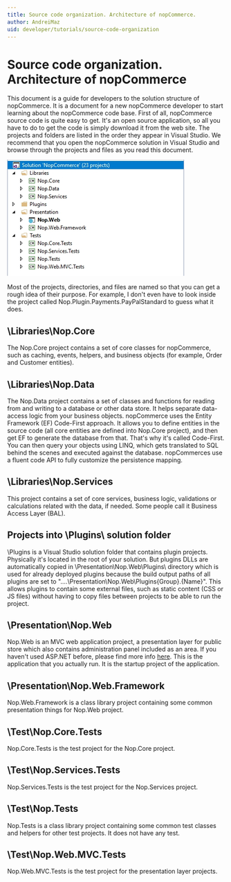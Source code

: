 ```yaml
---
title: Source code organization. Architecture of nopCommerce.
author: AndreiMaz
uid: developer/tutorials/source-code-organization
---
```


# Source code organization. Architecture of nopCommerce

This document is a guide for developers to the solution structure of nopCommerce. It is a document for a new nopCommerce developer to start learning about the nopCommerce code base. First of all, nopCommerce source code is quite easy to get. It's an open source application, so all you have to do to get the code is simply download it from the web site. The projects and folders are listed in the order they appear in Visual Studio. We recommend that you open the nopCommerce solution in Visual Studio and browse through the projects and files as you read this document.

![Visual Studio](/developer/tutorials/_static/visual_studio.jpg)

Most of the projects, directories, and files are named so that you can get a rough idea of their purpose. For example, I don't even have to look inside the project called Nop.Plugin.Payments.PayPalStandard to guess what it does.

## \Libraries\Nop.Core

The Nop.Core project contains a set of core classes for nopCommerce, such as caching, events, helpers, and business objects (for example, Order and Customer entities).

## \Libraries\Nop.Data

The Nop.Data project contains a set of classes and functions for reading from and writing to a database or other data store. It helps separate data-access logic from your business objects. nopCommerce uses the Entity Framework (EF) Code-First approach. It allows you to define entities in the source code (all core entities are defined into Nop.Core project), and then get EF to generate the database from that. That's why it's called Code-First. You can then query your objects using LINQ, which gets translated to SQL behind the scenes and executed against the database. nopCommerces use a fluent code API to fully customize the persistence mapping.

## \Libraries\Nop.Services

This project contains a set of core services, business logic, validations or calculations related with the data, if needed. Some people call it Business Access Layer (BAL).

## Projects into \Plugins\ solution folder

\Plugins is a Visual Studio solution folder that contains plugin projects. Physically it's located in the root of your solution. But plugins DLLs are automatically copied in \Presentation\Nop.Web\Plugins\ directory which is used for already deployed plugins because the build output paths of all plugins are set to "..\..\Presentation\Nop.Web\Plugins\{Group}.{Name}\". This allows plugins to contain some external files, such as static content (CSS or JS files) without having to copy files between projects to be able to run the project.

## \Presentation\Nop.Web

Nop.Web is an MVC web application project, a presentation layer for public store which also contains administration panel included as an area. If you haven't used ASP.NET  before, please find more info [here](http://www.asp.net/). This is the application that you actually run. It is the startup project of the application.

## \Presentation\Nop.Web.Framework

Nop.Web.Framework is a class library project containing some common presentation things for Nop.Web project.

## \Test\Nop.Core.Tests

Nop.Core.Tests is the test project for the Nop.Core project.

## \Test\Nop.Services.Tests

Nop.Services.Tests is the test project for the Nop.Services project.

## \Test\Nop.Tests

Nop.Tests is a class library project containing some common test classes and helpers for other test projects. It does not have any test.

## \Test\Nop.Web.MVC.Tests

Nop.Web.MVC.Tests is the test project for the presentation layer projects.
